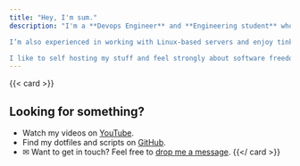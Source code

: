 ```yaml
---
title: "Hey, I'm sum."
description: "I'm a **Devops Engineer** and **Engineering student** who has a strong interest in Networking, linux, penetration testing and technology in general. 

I’m also experienced in working with Linux-based servers and enjoy tinkering with them to improve my skills.I am a 21 old guy from India.

I like to self hosting my stuff and feel strongly about software freedom, digital privacy, and decentralization."
---
```


{{< card >}}
## Looking for something?

-  Watch my videos on [YouTube](https://youtube.com/@sumonelove).
-  Find my dotfiles and scripts on [GitHub](https://github.com/sumonelove).
- ✉ Want to get in touch? Feel free to [drop me a message](/contact).
{{</ card >}}
